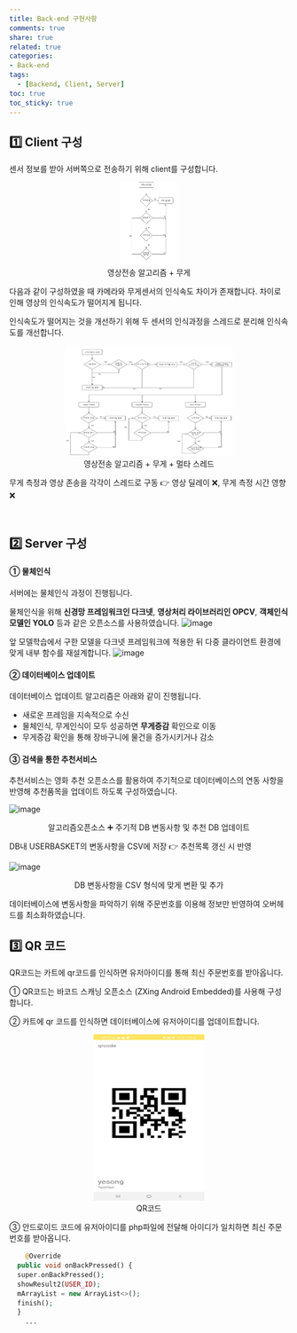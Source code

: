 ```yaml
---
title: Back-end 구현사항
comments: true
share: true
related: true
categories:
- Back-end
tags:
  - [Backend, Client, Server]
toc: true
toc_sticky: true
---
```


## 1️⃣ Client 구성
센서 정보를 받아 서버쪽으로 전송하기 위해 client를 구성합니다.

<center><img src="/assets/images/client1.jpg" width="100" height="150"></center>
<center>영상전송 알고리즘 + 무게</center>

다음과 같이 구성하였을 때 카메라와 무게센서의 인식속도 차이가 존재합니다. 차이로 인해 영상의 인식속도가 떨어지게 됩니다.

인식속도가 떨어지는 것을 개선하기 위해 두 센서의 인식과정을 스레드로 분리해 인식속도를 개선합니다.

<center><img src="/assets/images/client2.jpg" width="300" height="200"></center>
<center>영상전송 알고리즘 + 무게 + 멀타 스레드</center>

무게 측정과 영상 존송을 각각이 스레드로 구동 👉 영상 딜레이 ❌, 무게 측정 시간 영향 ❌

<br>

## 2️⃣ Server 구성
#### ① 물체인식
서버에는 물체인식 과정이 진행됩니다.

물체인식을 위해 __신경망 프레임워크인 다크넷__, __영상처리 라이브러리인 OPCV__, __객체인식모델인 YOLO__ 등과 같은 오픈소스를 사용하였습니다.
![image](https://user-images.githubusercontent.com/89686109/145024192-dea7d289-6b61-4391-ba84-51833a208b96.png)

앞 모델학습에서 구한 모델을 다크넷 프레임워크에 적용한 뒤 다중 클라이언트 환경에 맞게 내부 함수를 재설계합니다.
![image](https://user-images.githubusercontent.com/89686109/145024908-701d5aaf-759f-4ff9-bc82-fb402ba1dcbb.png)

#### ② 데이터베이스 업데이트
데이터베이스 업데이트 알고리즘은 아래와 같이 진행됩니다.
- 새로운 프레임을 지속적으로 수신
- 물체인식, 무게인식이 모두 성공하면 __무게증감__ 확인으로 이동
- 무게증감 확인을 통해 장바구니에 물건을 증가시키거나 감소

#### ③ 검색을 통한 추천서비스
추천서비스는 영화 추천 오픈소스를 활용하여 주기적으로 데이터베이스의 연동 사항을 반영해 추천품목을 업데이트 하도록 구성하였습니다.

![image](https://user-images.githubusercontent.com/89686109/145026259-cf789965-07c7-4234-9eae-c299de59a1a6.png)
<center>알고리즘오픈소스 ➕ 주기적 DB 변동사항 및 추천 DB 업데이트</center>

DB내 USERBASKET의 변동사항을 CSV에 저장  👉 추천목록 갱신 시 반영

![image](https://user-images.githubusercontent.com/89686109/145027164-5a01b0e1-e628-48d4-ada4-84921d47cf65.png)
<center>DB 변동사항을 CSV 형식에 맞게 변환 및 추가</center>

데이터베이스에 변동사항을 파악하기 위해 주문번호를 이용해 정보만 반영하여 오버헤드를 최소화하였습니다.




## 3️⃣ QR 코드
QR코드는 카트에 qr코드를 인식하면 유저아이디를 통해 최신 주문번호를 받아옵니다.

① QR코드는 바코드 스캐닝 오픈소스 (ZXing Android Embedded)를 사용해 구성합니다.

② 카트에 qr 코드를 인식하면 데이터베이스에 유저아이디를 업데이트합니다.

<center><img src="/assets/images/android3.jpg" width="200" height="300"></center>
<center>QR코드</center>

③ 안드로이드 코드에 유저아이디를 php파일에 전달해 아이디가 일치하면 최신 주문번호를 받아옵니다.
```php
	@Override
  public void onBackPressed() {
  super.onBackPressed();
  showResult2(USER_ID);
  mArrayList = new ArrayList<>(); 
  finish();
  }
    ...

````

<br>
